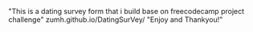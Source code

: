 "This is a dating survey form that i build base on freecodecamp project challenge" 
zumh.github.io/DatingSurVey/
"Enjoy and Thankyou!" 
